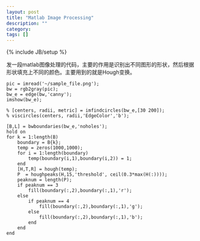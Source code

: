 ```yaml
---
layout: post
title: "Matlab Image Processing"
description: ""
category: 
tags: []
---
```

{% include JB/setup %}

发一段matlab图像处理的代码，主要的作用是识别出不同图形的形状，然后根据形状填充上不同的颜色。主要用到的就是Hough变换。

	pic = imread('~/sample_file.png');
	bw = rgb2gray(pic);
	bw_e = edge(bw,'canny');
	imshow(bw_e);

	% [centers, radii, metric] = imfindcircles(bw_e,[30 200]);
	% viscircles(centers, radii,'EdgeColor','b');

	[B,L] = bwboundaries(bw_e,'noholes');
	hold on
	for k = 1:length(B)
	    boundary = B{k};
	    temp = zeros(1000,1000);
	    for i = 1:length(boundary)
	        temp(boundary(i,1),boundary(i,2)) = 1;
	    end
	    [H,T,R] = hough(temp);
	    P  = houghpeaks(H,15,'threshold', ceil(0.3*max(H(:))));
	    peaknum = length(P);
	    if peaknum == 3
	        fill(boundary(:,2),boundary(:,1),'r');
	    else
	        if peaknum == 4
	            fill(boundary(:,2),boundary(:,1),'g');
	        else
	            fill(boundary(:,2),boundary(:,1),'b');
	        end
	    end
	end
